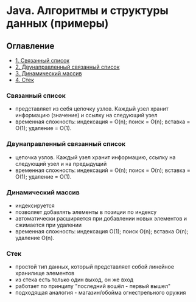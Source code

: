 # Java. Алгоритмы и структуры данных (примeры)

## Оглавление

- [1. Связанный список](#Связанный-список)
- [2. Двунаправленный связанный список](#Двунаправленный-связанный-список)
- [3. Динамический массив](#Динамическиймассив)
- [4. Стек](#Стек)

### Связанный список

- представляет из себя цепочку узлов. Каждый узел хранит информацию (значение) и ссылку на следующий узел
- временная сложность:
  индексация = O(n); поиск = O(n); вставка = O(1); удаление = O(1).

### Двунаправленный связанный список

- цепочка узлов. Каждый узел хранит информацию, ссылку на следующий узел и на предыдущий
- временная сложность:
  индексаций = O(n); поиск = O(n); вставка = O(1); удаление = O(1).

### Динамический массив

- индексируется
- позволяет добавлять элементы в позиции по индексу
- автоматически расширяется при добавлении новых элементов и сжимается при удалении
- временная сложность:
  индексация O(1); поиск O(n); вставка O(n); удаление O(n).

### Стек

- простой тип данных, который представляет собой линейное хранилище элементов
- из стека есть только один выход, он же вход
- работает по принципу "последний вошёл - первый вышел"
- подходящая аналогия - магазин/обойма огнестрельного оружия